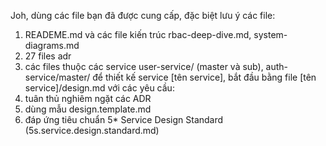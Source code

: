 Joh, dùng các file bạn đã được cung cấp, đặc biệt lưu ý các file:
1. READEME.md và các file kiến trúc rbac-deep-dive.md, system-diagrams.md
2. 27 files adr
3. các files thuộc các service user-service/ (master và sub), auth-service/master/
để thiết kế service [tên service], bắt đầu bằng file [tên service]/design.md với các yêu cầu:
1. tuân thủ nghiêm ngặt các ADR
2. dùng mẫu design.template.md
3. đáp ứng tiêu chuẩn 5* Service Design Standard (5s.service.design.standard.md)